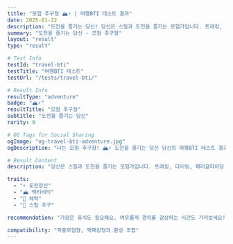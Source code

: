 ```yaml
---
title: "모험 추구형 🏔️⚡ | 여행BTI 테스트 결과"
date: 2025-01-22
description: "도전을 즐기는 당신! 당신은 스릴과 도전을 즐기는 모험가입니다. 트레킹, 다이빙, 패러글라이딩 등 액티비티를 즐기고, 위험을 무릅쓰고 새로운 경험을 추구해요. 안전한 여행은 지루해요!..."
summary: "도전을 즐기는 당신 - 모험 추구형"
layout: "result"
type: "result"

# Test Info
testId: "travel-bti"
testTitle: "여행BTI 테스트"
testUrl: "/tests/travel-bti/"

# Result Info
resultType: "adventure"
badge: "🏔️⚡"
resultTitle: "모험 추구형"
subtitle: "도전을 즐기는 당신"
rarity: 9

# OG Tags for Social Sharing
ogImage: "og-travel-bti-adventure.jpg"
ogDescription: "나는 모험 추구형! 🏔️⚡ 도전을 즐기는 당신 당신의 여행BTI 테스트 결과는?"

# Result Content
description: "당신은 스릴과 도전을 즐기는 모험가입니다. 트레킹, 다이빙, 패러글라이딩 등 액티비티를 즐기고, 위험을 무릅쓰고 새로운 경험을 추구해요. 안전한 여행은 지루해요!"

traits:
  - "⚡ 도전정신"
  - "🏔️ 액티비티"
  - "💪 체력"
  - "🌟 스릴 추구"

recommendation: "가끔은 휴식도 필요해요. 여유롭게 경치를 감상하는 시간도 가져보세요!"

compatibility: "즉흥모험형, 백패킹형과 환상 조합"
---
```

